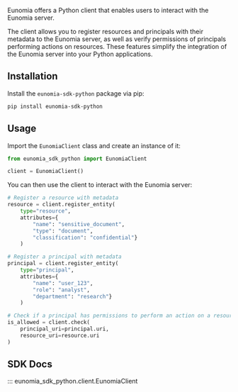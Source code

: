 Eunomia offers a Python client that enables users to interact with the Eunomia server.

The client allows you to register resources and principals with their metadata to the Eunomia server, as well as verify permissions of principals performing actions on resources. These features simplify the integration of the Eunomia server into your Python applications.

## Installation

Install the `eunomia-sdk-python` package via pip:

```bash
pip install eunomia-sdk-python
```

## Usage

Import the `EunomiaClient` class and create an instance of it:

```python
from eunomia_sdk_python import EunomiaClient

client = EunomiaClient()
```

You can then use the client to interact with the Eunomia server:

```python
# Register a resource with metadata
resource = client.register_entity(
    type="resource",
    attributes={
        "name": "sensitive_document",
        "type": "document",
        "classification": "confidential"}
    )

# Register a principal with metadata
principal = client.register_entity(
    type="principal",
    attributes={
        "name": "user_123",
        "role": "analyst",
        "department": "research"}
    )

# Check if a principal has permissions to perform an action on a resource
is_allowed = client.check(
    principal_uri=principal.uri,
    resource_uri=resource.uri
)
```

## SDK Docs

::: eunomia_sdk_python.client.EunomiaClient
